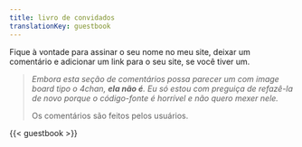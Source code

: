 ```yaml
---
title: livro de convidados
translationKey: guestbook
---
```


Fique à vontade para assinar o seu nome no meu site, deixar um comentário e adicionar um link para o seu site, se você tiver um.

> *Embora esta seção de comentários possa parecer um com image board tipo o 4chan, **ela não é**. Eu só estou com preguiça de refazê-la de novo porque o código-fonte é horrível e não quero mexer nele.*
>
> Os comentários são feitos pelos usuários.

{{< guestbook >}}
